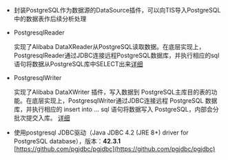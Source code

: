* 封装PostgreSQL作为数据源的DataSource插件，可以向TIS导入PostgreSQL中的数据表作后续分析处理
* PostgresqlReader
  
  实现了Alibaba DataXReader从PostgreSQL读取数据。在底层实现上，PostgresqlReader通过JDBC连接远程PostgreSQL数据库，并执行相应的sql语句将数据从PostgreSQL库中SELECT出来[详细](https://github.com/alibaba/DataX/blob/master/postgresqlreader/doc/postgresqlreader.md)
* PostgresqlWriter

  实现了Alibaba DataXWriter 插件，写入数据到 PostgreSQL主库目的表的功能。在底层实现上，PostgresqlWriter通过JDBC连接远程 PostgreSQL 数据库，并执行相应的 insert into ... sql 语句将数据写入 PostgreSQL，内部会分批次提交入库。 [详细](https://github.com/alibaba/DataX/blob/master/postgresqlwriter/doc/postgresqlwriter.md)
  
* 使用postgresql JDBC驱动（Java JDBC 4.2 (JRE 8+) driver for PostgreSQL database），版本：**42.3.1** [https://github.com/pgjdbc/pgjdbc](https://github.com/pgjdbc/pgjdbc)
